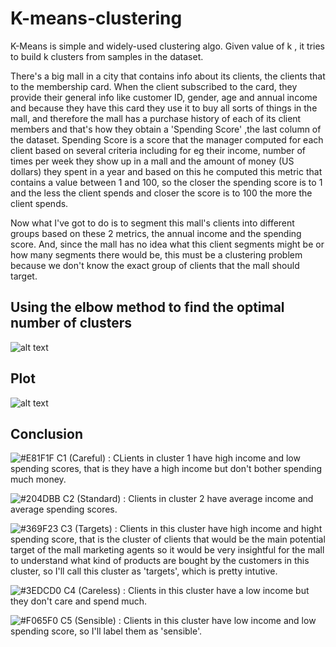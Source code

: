 # K-means-clustering
K-Means is simple and widely-used clustering algo. Given value of k , it tries to build k clusters from samples in the dataset.

There's a big mall in a city that contains info about its clients, the clients that to the membership card. When the client subscribed to the card, they provide their general info like customer ID, gender, age and annual income and because they have this card they use it to buy all sorts of things in the mall, and therefore the mall has a purchase history of each of its client members and that's how they obtain a 'Spending Score' ,the last column of the dataset. Spending Score is a score that the manager computed for each client based on several criteria including for eg their income, number of times per week they show up in a mall and the amount of money (US dollars) they spent in a year and based on this he computed this metric that contains a value between 1 and 100, so the closer the spending score is to 1 and the less the client spends and closer the score is to 100 the more the client spends. 

Now what I've got to do is to segment this mall's clients into different groups based on these 2 metrics, the annual income and the spending score. And, since the mall has no idea what this client segments might be or how many segments there would be, this must be a clustering problem because we don't know the exact group of clients that the mall should target.

## Using the elbow method to find the optimal number of clusters 
![alt text](https://i.imgur.com/lRU2HHC.png)

## Plot
![alt text](https://i.imgur.com/nuZnCgW.png)

## Conclusion
![#E81F1F](https://placehold.it/15/E81F1F/000000?text=+) C1 (Careful) : CLients in cluster 1 have high income and low spending scores, that is they have a high income but don't bother spending much money.

![#204DBB](https://placehold.it/15/204DBB/000000?text=+) C2 (Standard) : Clients in cluster 2 have average income and average spending scores.

![#369F23](https://placehold.it/15/369F23/000000?text=+) C3 (Targets) : Clients in this cluster have high income and hight spending score, that is the cluster of clients that would be the main potential target of the mall marketing agents so it would be very insightful for the mall to understand what kind of products are bought by the customers in this cluster, so I'll call this cluster as 'targets', which is
pretty intutive.

![#3EDCD0](https://placehold.it/15/3EDCD0/000000?text=+) C4 (Careless) : Clients in this cluster have a low income but they don't care and spend much. 

![#F065F0](https://placehold.it/15/F065F0/000000?text=+) C5 (Sensible) : Clients in this cluster have low income and low spending score, so I'll label them as 'sensible'.
